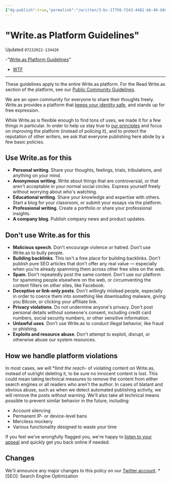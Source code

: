 ```yaml
---
{"dg-publish":true,"permalink":"/written/3-bc-17756-f243-4481-bb-46-684631293-f26-2/","dgHomeLink":true,"dgPassFrontmatter":false}
---
```


# "Write.as Platform Guidelines" 
Updated `07232022-134426`

-"[Write.as Platform Guidelines](https://write.as/guidelines)"
- [WTF](https://davidblue.wtf/drafts/3BC17756-F243-4481-BB46-684631293F26.html)

---

These guidelines apply to the entire Write.as platform. For the Read Write.as section of the platform, see our [Public Community Guidelines](https://read.write.as/community).

We are an open community for everyone to share their thoughts freely. Write.as provides a platform that [keeps your identity safe](https://write.as/privacy), and stands up for free expression.

While Write.as is flexible enough to find tons of uses, we made it for a few things in particular. In order to help us stay true to [our principles](/principles) and focus on improving the platform (instead of policing it), and to protect the reputation of other writers, we ask that everyone publishing here abide by a few basic policies.

## Use Write.as for this
  - **Personal writing**. Share your thoughts, feelings, trials, tribulations, and anything on your mind.
  - **Anonymous writing**. Write about things that are controversial, or that aren't acceptable in your normal social circles. Express yourself freely without worrying about who's watching.
  - **Educational writing**. Share your knowledge and expertise with others. Start a blog for your classroom, or submit your essays via the platform.
  - **Professional writing**. Create a portfolio or share your professional insights.
  - **A company blog**. Publish company news and product updates.

## Don't use Write.as for this
  - **Malicious speech**. Don't encourage violence or hatred. Don't use Write.as to bully people.
  - **Building backlinks**. This isn't a free place for building backlinks. Don't publish pure SEO articles that don't offer any real value — especially when you're already spamming them across other free sites on the web.
  - **Spam**. Don't repeatedly post the same content. Don't use our platform for spamming people elsewhere on the web, or circumventing the content filters on other sites, like Facebook.
  - **Deceptive or link-only posts**. Don't willingly mislead people, especially in order to coerce them into something like downloading malware, giving you Bitcoin, or clicking your affiliate link.
  - **Privacy violations**. Do not undermine anyone's privacy. Don't post personal details without someone's consent, including credit card numbers, social security numbers, or other sensitive information.
  - **Unlawful uses**. Don't use Write.as to conduct illegal behavior, like fraud or phishing.
  - **Exploits and resource abuse**. Don't attempt to exploit, disrupt, or otherwise abuse our system resources.

## How we handle platform violations

In most cases, we will **limit the reach*- of violating content on Write.as, instead of outright deleting it, to be sure no innocent content is lost. This could mean taking technical measures to remove the content from either search engines or all readers who aren't the author.
In cases of blatant and obvious abuse, such as when we detect automated publishing activity, we will remove the posts without warning. We'll also take all technical means possible to prevent similar behavior in the future, including:
  - Account silencing
  - Permanent IP- or device-level bans
  - Merciless mockery
  - Various functionality designed to waste your time

If you feel we've wrongfully flagged you, we're happy to [listen to your appeal](https://write.as/contact) and quickly get you back online if needed.

## Changes
We'll announce any major changes to this policy on our [Twitter account](https://twitter.com/writeas**).
  *[SEO]: Search Engine Optimization